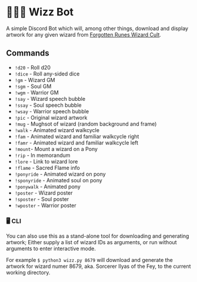# 🧙🏼‍♂️ Wizz Bot

A simple Discord Bot which will, among other things, download and display artwork for any given wizard from [Forgotten Runes Wizard Cult](https://forgottenrunes.com).

## Commands

- `!d20` - Roll d20
- `!dice` - Roll any-sided dice
- `!gm` - Wizard GM
- `!sgm` - Soul GM
- `!wgm` - Warrior GM
- `!say` - Wizard speech bubble
- `!ssay` - Soul speech bubble
- `!wsay` - Warrior speech bubble
- `!pic` - Original wizard artwork
- `!mug` - Mughsot of wizard (random background and frame)
- `!walk` - Animated wizard walkcycle
- `!fam` - Animated wizard and familiar walkcycle right
- `!famr` - Animated wizard and familiar walkcycle left
- `!mount`- Mount a wizard on a Pony
- `!rip` - In memorandum
- `!lore` - Link to wizard lore
- `!flame` - Sacred Flame info
- `!ponyride` - Animated wizard on pony
- `!sponyride` - Animated soul on pony
- `!ponywalk` - Animated pony
- `!poster` - Wizard poster
- `!sposter` - Soul poster
- `!wposter` - Warrior poster


### 🖥 CLI

You can also use this as a stand-alone tool for downloading and generating artwork; Either supply a list of wizard IDs as arguments, or run without arguments to enter interactive mode.

For example `$ python3 wizz.py 8679` will download and generate the artwork for wizard numer 8679, aka. Sorcerer Ilyas of the Fey, to the current working directory.
